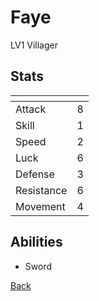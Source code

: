 # Faye

LV1 Villager

## Stats

| <!-- -->   | <!-- --> |
| ---------- | -------- |
| Attack     | 8        |
| Skill      | 1        |
| Speed      | 2        |
| Luck       | 6        |
| Defense    | 3        |
| Resistance | 6        |
| Movement   | 4        |

## Abilities

- Sword

[Back](README.md)
